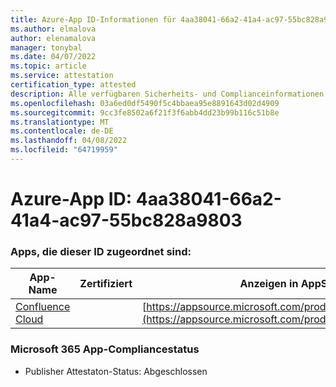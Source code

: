 ```yaml
---
title: Azure-App ID-Informationen für 4aa38041-66a2-41a4-ac97-55bc828a9803
ms.author: elmalova
author: elenamalova
manager: tonybal
ms.date: 04/07/2022
ms.topic: article
ms.service: attestation
certification_type: attested
description: Alle verfügbaren Sicherheits- und Complianceinformationen für 4aa38041-66a2-41a4-ac97-55bc828a9803.
ms.openlocfilehash: 03a6ed0df5490f5c4bbaea95e8891643d02d4909
ms.sourcegitcommit: 9cc3fe8502a6f21f3f6abb4dd23b99b116c51b8e
ms.translationtype: MT
ms.contentlocale: de-DE
ms.lasthandoff: 04/08/2022
ms.locfileid: "64719959"
---
```

# <a name="azure-app-id-4aa38041-66a2-41a4-ac97-55bc828a9803"></a>Azure-App ID: 4aa38041-66a2-41a4-ac97-55bc828a9803


### <a name="apps-associated-with-this-id"></a>Apps, die dieser ID zugeordnet sind:
| **App-Name** | **Zertifiziert** | **Anzeigen in AppSource** |
|--------------|---------------|-----------------------|
| [Confluence Cloud](../forward/WA200003113.md) |  | [https://appsource.microsoft.com/product/office/WA200003113](https://appsource.microsoft.com/product/office/WA200003113) |

### <a name="microsoft-365-app-compliance-status"></a>Microsoft 365 App-Compliancestatus
- Publisher Attestaton-Status: Abgeschlossen
